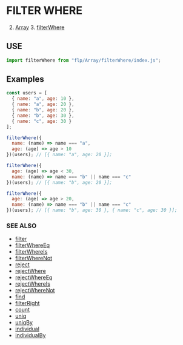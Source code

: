 # FILTER WHERE
2. [Array](../README.md)
    3. [filterWhere](./README.md)

## USE

```javascript
import filterWhere from "flp/Array/filterWhere/index.js";
```

## Examples

```javascript
const users = [
  { name: "a", age: 10 },
  { name: "a", age: 20 },
  { name: "b", age: 20 },
  { name: "b", age: 30 },
  { name: "c", age: 30 }
];

filterWhere({
  name: (name) => name === "a",
  age: (age) => age > 10
})(users); // [{ name: "a", age: 20 }];

filterWhere({
  age: (age) => age < 30,
  name: (name) => name === "b" || name === "c"
})(users); // [{ name: "b", age: 20 }];

filterWhere({
  age: (age) => age > 20,
  name: (name) => name === "b" || name === "c"
})(users); // [{ name: "b", age: 30 }, { name: "c", age: 30 }];
```

### SEE ALSO

- [filter](../filterWhere/README.md)
- [filterWhereEq](../filterWhereEq/README.md)
- [filterWhereIs](../filterWhereIs/README.md)
- [filterWhereNot](../filterWhereNot/README.md)
- [reject](../reject/README.md)
- [rejectWhere](../rejectWhere/README.md)
- [rejectWhereEq](../rejectWhereEq/README.md)
- [rejectWhereIs](../rejectWhereIs/README.md)
- [rejectWhereNot](../rejectWhereNot/README.md)
- [find](../find/README.md)
- [filterRight](../filterRight/README.md)
- [count](../count/README.md)
- [uniq](../uniq/README.md)
- [uniqBy](../uniqBy/README.md)
- [individual](../individual/README.md)
- [individualBy](../individualBy/README.md)

